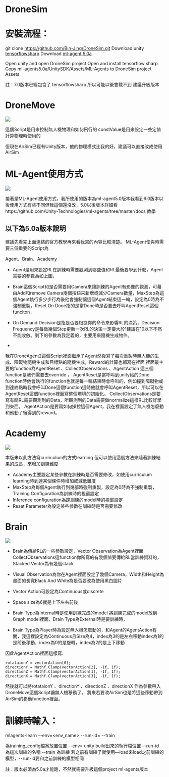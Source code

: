 
# DroneSim

# 安裝流程：
git clone https://github.com/Bin-Jing/DroneSim.git
Download unity [tensorflowsharp](https://s3.amazonaws.com/unity-ml-agents/0.5/TFSharpPlugin.unitypackage)
Download [ml-agent 5.0a](https://github.com/Unity-Technologies/ml-agents/releases/tag/0.5.0a)

Open unity and open DroneSim project
Open and install tensorflow sharp
Copy ml-agents5.0a/UnitySDK/Assets/ML-Agents to DroneSim project Assets

註：7.0版本已經包含了 tensorflowsharp 所以可能以後會載不到
建議升級版本
# DroneMove
![](https://i.imgur.com/SoUKe6f.png)

這個Script是用來控制無人機物理和如何飛行的
constValue是用來設定一些定值計算物理時使用的

但現在AirSim已經有Unity版本，他的物理模式比我的好，建議可以直接改成使用AirSim

# ML-Agent使用方式
![](https://i.imgur.com/17fGPqy.png)

接著是ML-Agent使用方式，我所使用的版本為ml-agent5.0版本我看到6.0版本以後使用方式有些不同但我這個還沒改，5.0以後版本詳細看https://github.com/Unity-Technologies/ml-agents/tree/master/docs 教學

## 以下為5.0a版本說明
建議先看完上面連結的官方教學再來看我寫的內容比較清楚。
ML-Agent使與時需要三個重要的Script為

Agent、Brain、Academy

- Agent是用來設定RL在訓練時需要觀測到哪些值和RL最後要學到什麼，Agent需要的參數為如上圖，

- Brain這個Script和是否需要用Camera來讓訓練的Agent有影像的觀測，可藉由Add和remove Camera兩個按鈕來新增或減少Camera數量，MaxStep為這個Agent執行多少步行為後他會強制讓這個Agent結束這一輪，設定為0時為不強制重製，Reset On Done指的是當Done時是否要去呼叫AgentReset這個funciton，
- On Demand Decision是指是否要根據你的命令來影響RL的決策，Decision Frequency是每做幾個Step更新一次RL的決策一定要大於1建議在10以下不然不能收斂。剩下的參數為我定義的，主要用來隨機生成物件。
- 
我在DroneAgent2這個Script裡面繼承了Agent然後寫了每次重製時無人機的生成、障礙物隨機生成和目標點的隨機生成，Reward的計算也都寫在裡面
裡面最主要的function為AgentReset 、CollectObservations 、AgentAction 
這三個function是我們需要去override ，
AgentReset是當呼叫到unity給的Done function時他會執行的function也就是每一輪結束時會呼叫的，例如撞到障礙物或到達終點時我會呼叫Done這個function這時他就會呼叫AgentReset，所以可以在AgentReset這個function裡面寫整個環境的初始化。
CollectObservations是要寫有關RL需要觀測到的Data，所觀測到的Data需要做normalize這樣RL比較好學到東西。
AgentAction是要寫如何操控這個Agent，我在裡面設定了無人機怎麼動和他動了後得到的reward。


# Academy
![](https://i.imgur.com/2WssQSf.png)

本版未以此方法寫curriculum的方式learning 但可以使用這個方法來隨著訓練結果的成長，來增加訓練難度

- Academy主要設定某些參數在訓練時是否需要修改，如使用curriculum learning時到達某個條件時增加或減低難度
- MaxStep為每個Agent執行到幾部時強制重製，設定為0時為不強制重製，Training Configuration為訓練時的視窗設定
- Inference configuration為跑訓練的model時的視窗設定
- Reset Parameter為設定某些參數在訓練時是否需要修改


# Brain
![](https://i.imgur.com/xC3VnRi.png)


- Brain為傳給RL的一些參數設定，Vector Observation為Agent裡面CollectObservations這function你所寫的有幾個值要傳給RL當訓練資料的，Stacked Vector為有幾個stack

- Visual Observation為你在Agent裡面設定了幾個Camera，Width和Height為畫面的長寬Black And White為是否要改為使用黑白圖片
- Vector Action可設定為Continuous或discrete
- Space size為6就是上下左右前後
- Brain Type為Internal時是使用訓練完成的model 將訓練完成的model放到Graph model裡面，Brain Type為External時是要訓練時，



- Brain Type為Player時為設定無人機怎麼動的，和Agent的AgentAction有關，我這裡設定為Continuous且Size為4，index為3的是左右移動index為1的是前後移動，index為0的是旋轉，index為2的是上下移動


因此AgentAction裡面這樣寫:

`
rotataionY = vectorAction[0];
directionY = Mathf.Clamp(vectorAction[2], -1f, 1f);
directionZ = Mathf.Clamp(vectorAction[1], -1f, 1f);
directionX = Mathf.Clamp(vectorAction[3], -1f, 1f); 
`

然後就可以將rotataionY 、directionY 、directionZ 、directionX 作為參數帶入DroneMove這個Script讓無人機移動了。
將來若要改AirSim也是將這些移動帶到AirSim的移動function裡面。


# 訓練時輸入：


mlagents-learn <trainer-config-file> --env=<env_name> --run-id=<run-identifier> --train

<trainer-config-file>為training_config檔案放置位置
--env= unity build出來的執行檔位置
--run-id 為這次訓練的名稱
--train 為訓練
若之前有訓練了就使用—load來load之前訓練的模型，--run-id要和之前訓練的模型相同

註：版本必須為5.0a才能跑，不然就需要升級這個project ml-agents版本


